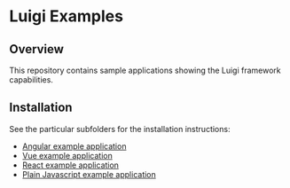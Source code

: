 # Luigi Examples

## Overview

This repository contains sample applications showing the Luigi framework capabilities.

## Installation

See the particular subfolders for the installation instructions:
* [Angular example application](/core/examples/luigi-example-angular)
* [Vue example application](/core/examples/luigi-example-vue)
* [React example application](/core/examples/luigi-example-react)
* [Plain Javascript example application](/core/examples/luigi-example-js)
